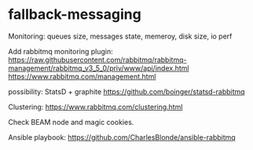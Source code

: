 # fallback-messaging



Monitoring: queues size, messages state, memeroy, disk size, io perf

Add rabbitmq monitoring plugin: https://raw.githubusercontent.com/rabbitmq/rabbitmq-management/rabbitmq_v3_5_0/priv/www/api/index.html
https://www.rabbitmq.com/management.html

possibility: StatsD + graphite
https://github.com/boinger/statsd-rabbitmq

Clustering: https://www.rabbitmq.com/clustering.html

Check BEAM node and magic cookies.

Ansible playbook:
https://github.com/CharlesBlonde/ansible-rabbitmq
